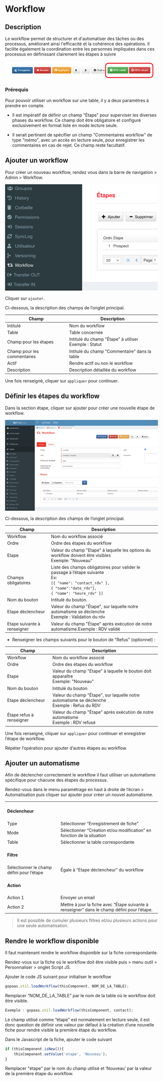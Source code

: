 # Workflow

## Description
Le workflow permet de structurer et d'automatiser des tâches ou des processus, améliorant ainsi l'efficacité et la cohérence des opérations. Il facilite également la coordination entre les personnes impliquées dans ces processus en définissant clairement les étapes à suivre

![screenshot](images/image1.png)

### Prérequis

Pour pouvoir utiliser un workflow sur une table, il y a deux paramètres à prendre en compte.

* Il est impératif de définir un champ "Étape" pour superviser les diverses phases du workflow. Ce champ doit être obligatoire et configuré exclusivement en format liste en mode lecture seule.

* Il serait pertinent de spécifier un champ "Commentaires workflow" de type "mémo", avec un accès en lecture seule, pour enregistrer les commentaires en cas de rejet. Ce champ reste facultatif.


## Ajouter un workflow

Pour créer un nouveau workflow, rendez vous dans la barre de navigation > Admin > Workflow.

![capture](images/admWorkflow.png)

Cliquer sur `ajouter`.

Ci-dessous, la description des champs de l’onglet principal.

| Champ                      | Description                                   |
|----------------------------|-----------------------------------------------|
| Intitulé                   | Nom du workflow                               |
| Table                      | Table concernée                               |
| Champ pour les étapes      | Intitulé du champ "Étape" à utiliser</br>  Exemple : Statut       |                          |
| Champ pour les commentaires| Intitulé du champ "Commentaire" dans la table |
| Actif                      | Rendre actif ou non le workflow               |
| Description                | Description détaillée du workflow             |

Une fois renseigné, cliquer sur `appliquer` pour continuer.

## Définir les étapes du workflow

Dans la section étape, cliquer sur ajouter pour créer une nouvelle étape de workflow.

![screenshot](images/workflow_fullstep.png)

Ci-dessous, la description des champs de l’onglet principal.

| Champ                     | Description                                                                                   |
|---------------------------|-----------------------------------------------------------------------------------------------|
| Workflow                  | Nom du workflow associé                                                                      |
| Ordre                     | Ordre des étapes du workflow                                                                 |
| Etape                     | Valeur du champ "Etape" à laquelle les options du workflow doivent être visibles  </br>           Exemple: "Nouveau"                                                                                 |
| Champs obligatoires       | Liste des champs obligatoires pour valider le passage à l’étape suivante </br>  Ex: </br> `[{ "name": "contact_rdv" },` </br> `{ "name":"date_rdv"},` </br> `{ "name": "heure_rdv" }]`                                                                   |
| Nom du bouton             | Intitulé du bouton.                                                                          |
| Etape déclencheur         | Valeur du champ "Étape", sur laquelle notre automatisme se déclenche</br>                        Exemple : Validation du rdv                                                                        |
| Etape suivante à renseigner| Valeur du champ "Étape" après exécution de notre automatisme.Exemple : RDV validé                                   |                                                               

* Renseigner les champs suivants pour le bouton de "Refus" (optionnel) :

| Champ                   | Description                                                                         |
|-------------------------|-------------------------------------------------------------------------------------|
| Workflow                | Nom du workflow associé                                                            |
| Ordre                   | Ordre des étapes du workflow                                                       |
| Etape                   | Valeur du champ "Etape" à laquelle le bouton doit apparaître</br>                     Exemple: "Nouveau"                                                                       |
| Nom du bouton           | Intitulé du bouton                                                                 |
| Etape déclencheur       | Valeur du champ "Étape", sur laquelle notre automatisme se déclenche </br>             Exemple : Refus du RDV                                                              |
| Étape refus à renseigner| Valeur du champ "Étape" après exécution de notre automatisme </br> Exemple : RDV refusé                                                                |

Une fois renseigné, cliquer sur `appliquer` pour continuer et enregistrer l’étape de workflow.

Répéter l’opération pour ajouter d’autres étapes au workflow.

## Ajouter un automatisme

Afin de déclencher correctement le workflow il faut utiliser un automatisme spécifique pour chacune des étapes du processus.

Rendez-vous dans le menu paramétrage en haut à droite de l’écran > Automatisation puis cliquer sur ajouter pour créer un nouvel automatisme.


<table>
  <tr>
   <td colspan="2" >
<h4>Déclencheur</h4>
   </td>
  </tr>
  <tr>
   <td>Type
   </td>
   <td>Sélectionner “Enregistrement de fiche”
   </td>
  </tr>
  <tr>
   <td>Mode
   </td>
   <td>Sélectionner “Création et/ou modification” en fonction de la situation
   </td>
  </tr>
  <tr>
   <td>Table
   </td>
   <td>Sélectionner la table correspondante
   </td>
  </tr>
  <tr>
   <td colspan="2" >
<h4>Filtre</h4>
   </td>
  </tr>
  <tr>
   <td>Sélectionner le champ défini pour l’étape
   </td>
   <td>Égale à “Etape déclencheur” du workflow
   </td>
  </tr>
  <tr>
   <td colspan="2" >
<h4>Action</h4>
   </td>
  </tr>
  <tr>
   <td>Action 1
   </td>
   <td>Envoyer un email
   </td>
  </tr>
  <tr>
   <td>Action 2
   </td>
   <td>Mettre à jour la fiche avec “Étape suivante à renseigner” dans le champ défini pour l’étape.
   </td>
  </tr>
</table>


> Il est possible de cumuler plusieurs filtres et/ou plusieurs actions pour une seule automatisation.


## Rendre le workflow disponible

Il faut maintenant rendre le workflow disponible sur la fiche correspondante.

Rendez-vous sur la fiche où le workflow doit être visible puis > menu outil > Personnaliser > onglet Script JS.

Ajouter le code JS suivant pour initialiser le workflow

```js
gopaas.util.loadWorkflow(thisComponent, NOM_DE_LA_TABLE);
```


Remplacer “NOM_DE_LA_TABLE” par le nom de la table où le workflow doit être visible.

```js
Exemple : gopaas.util.loadWorkflow(thisComponent, contact);
```

Le champ utilisé comme “étape” est normalement en lecture seule, il est donc question de définir une valeur par défaut à la création d’une nouvelle fiche pour rendre visible la première étape du workflow.

Dans le Javascript de la fiche, ajouter le code suivant

```js
if (thisComponent.isNew()){
	thisComponent.setValue('etape', 'Nouveau');
}
```

Remplacer "étape" par le nom du champ utilisé et ‘Nouveau’ par la valeur de la première étape du workflow.
